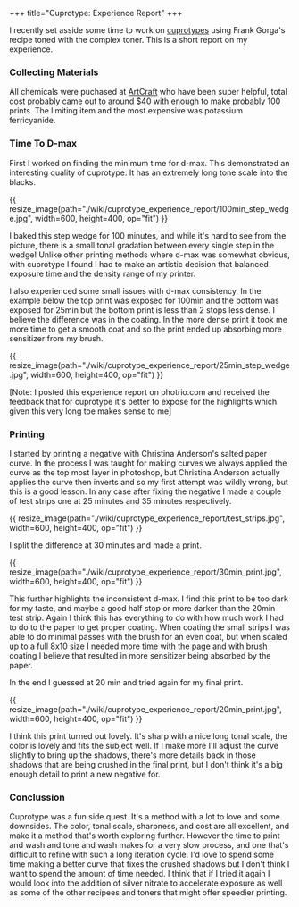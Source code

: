 +++
title="Cuprotype: Experience Report"
+++

I recently set asside some time to work on [cuprotypes](@/wiki/cuprotype.md) using Frank Gorga's recipe toned with the complex toner. This is a short report on my experience.

### Collecting Materials

All chemicals were puchased at [ArtCraft](https://artcraftchemicals.com/) who have been super helpful, total cost probably came out to around $40 with enough to make probably 100 prints. The limiting item and the most expensive was potassium ferricyanide.

### Time To D-max

First I worked on finding the minimum time for d-max. This demonstrated an interesting quality of cuprotype: It has an extremely long tone scale into the blacks.

{{ resize_image(path="./wiki/cuprotype_experience_report/100min_step_wedge.jpg", width=600, height=400, op="fit") }}

I baked this step wedge for 100 minutes, and while it's hard to see from the picture, there is a small tonal gradation between every single step in the wedge! Unlike other printing methods where d-max was somewhat obvious, with cuprotype I found I had to make an artistic decision that balanced exposure time and the density range of my printer.

I also experienced some small issues with d-max consistency. In the example below the top print was exposed for 100min and the bottom was exposed for 25min but the bottom print is less than 2 stops less dense. I believe the difference was in the coating. In the more dense print it took me more time to get a smooth coat and so the print ended up absorbing more sensitizer from my brush.

{{ resize_image(path="./wiki/cuprotype_experience_report/25min_step_wedge.jpg", width=600, height=400, op="fit") }}

[Note: I posted this experience report on photrio.com and received the feedback that for cuprotype it's better to expose for the highlights which given this very long toe makes sense to me]

### Printing

I started by printing a negative with Christina Anderson's salted paper curve. In the process I was taught for making curves we always applied the curve as the top most layer in photoshop, but Christina Anderson actually applies the curve then inverts and so my first attempt was wildly wrong, but this is a good lesson. In any case after fixing the negative I made a couple of test strips one at 25 minutes and 35 minutes respectively.

{{ resize_image(path="./wiki/cuprotype_experience_report/test_strips.jpg", width=600, height=400, op="fit") }}

I split the difference at 30 minutes and made a print.

{{ resize_image(path="./wiki/cuprotype_experience_report/30min_print.jpg", width=600, height=400, op="fit") }}

This further highlights the inconsistent d-max. I find this print to be too dark for my taste, and maybe a good half stop or more darker than the 20min test strip. Again I think this has everything to do with how much work I had to do to the paper to get proper coating. When coating the small strips I was able to do minimal passes with the brush for an even coat, but when scaled up to a full 8x10 size I needed more time with the page and with brush coating I believe that resulted in more sensitizer being absorbed by the paper.

In the end I guessed at 20 min and tried again for my final print.

{{ resize_image(path="./wiki/cuprotype_experience_report/20min_print.jpg", width=600, height=400, op="fit") }}

I think this print turned out lovely. It's sharp with a nice long tonal scale, the color is lovely and fits the subject well. If I make more I'll adjust the curve slightly to bring up the shadows, there's more details back in those shadows that are being crushed in the final print, but I don't think it's a big enough detail to print a new negative for.

### Conclussion

Cuprotype was a fun side quest. It's a method with a lot to love and some downsides. The color, tonal scale, sharpness, and cost are all excellent, and make it a method that's worth exploring further. However the time to print and wash and tone and wash makes for a very slow process, and one that's difficult to refine with such a long iteration cycle. I'd love to spend some time making a better curve that fixes the crushed shadows but I don't think I want to spend the amount of time needed. I think that if I tried it again I would look into the addition of silver nitrate to accelerate exposure as well as some of the other recipees and toners that might offer speedier printing.
